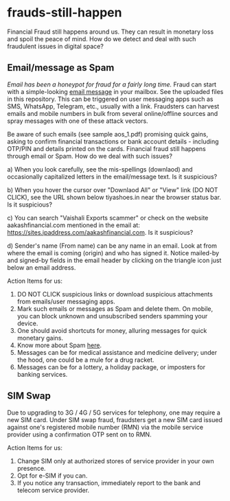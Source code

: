 # frauds-still-happen
Financial Fraud still happens around us. They can result in monetary loss and spoil the peace of mind. How do we detect and deal with such fraudulent issues in digital space?   

## Email/message as Spam    

_Email has been a honeypot for fraud for a fairly long time._ Fraud can start with a simple-looking [email message](https://github.com/rks101/frauds-still-happen/blob/main/aos_1.pdf) in your mailbox. See the uploaded files in this repository. This can be triggered on user messaging apps such as SMS, WhatsApp, Telegram, etc., usually with a link. Fraudsters can harvest emails and mobile numbers in bulk from several online/offline sources and spray messages with one of these attack vectors.    

Be aware of such emails (see sample aos_1.pdf) promising quick gains, asking to confirm financial transactions or bank account details - including OTP/PIN and details printed on the cards. Financial fraud still happens through email or Spam. How do we deal with such issues?   

a) When you look carefully, see the mis-spellings (downlaod) and occasionally capitalized letters in the email/message text. Is it suspicious?   

b) When you hover the cursor over "Downlaod All" or "View" link (DO NOT CLICK), see the URL shown below tiyashoes.in near the browser status bar. Is it suspicious?    

c) You can search "Vaishali Exports scammer" or check on the website aakashfinancial.com mentioned in the email at: https://sites.ipaddress.com/aakashfinancial.com.  Is it suspicious?    

d) Sender's name (From name) can be any name in an email. Look at from where the email is coming (origin) and who has signed it. Notice mailed-by and signed-by fields in the email header by clicking on the triangle icon just below an email address.   

Action Items for us:   
1. DO NOT CLICK suspicious links or download suspicious attachments from emails/user messaging apps.   
2. Mark such emails or messages as Spam and delete them. On mobile, you can block unknown and unsubscribed senders spamming your device.    
3. One should avoid shortcuts for money, alluring messages for quick monetary gains.   
4. Know more about Spam [here]().
5. Messages can be for medical assistance and medicine delivery; under the hood, one could be a mule for a drug racket.
6. Messages can be for a lottery, a holiday package, or imposters for banking services.     

## SIM Swap   

Due to upgrading to 3G / 4G / 5G services for telephony, one may require a new SIM card. Under SIM swap fraud, fraudsters get a new SIM card issued against one's registered mobile number (RMN) via the mobile service provider using a confirmation OTP sent on to RMN.    

Action Items for us:   
1. Change SIM only at authorized stores of service provider in your own presence.    
2. Opt for e-SIM if you can.
3. If you notice any transaction, immediately report to the bank and telecom service provider.




